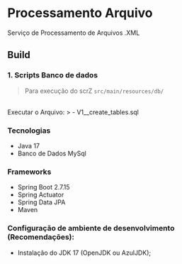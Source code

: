 # Processamento Arquivo
<p align="justify"> Serviço de Processamento de Arquivos .XML </p>

## Build
### 1. Scripts Banco de dados
> Para execução do scrZ ``src/main/resources/db/`` <br/>
<br/>
Executar o Arquivo:
> - V1__create_tables.sql


### Tecnologias

- Java 17
- Banco de Dados MySql

### Frameworks

- Spring Boot 2.7.15
- Spring Actuator
- Spring Data JPA
- Maven


### Configuração de ambiente de desenvolvimento (Recomendações):

- Instalação do JDK 17 (OpenJDK ou AzulJDK);
